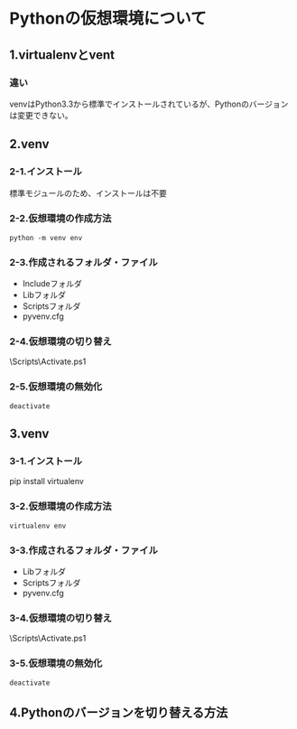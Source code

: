 # Pythonの仮想環境について

## 1.virtualenvとvent

### 違い

venvはPython3.3から標準でインストールされているが、Pythonのバージョンは変更できない。

## 2.venv

### 2-1.インストール

標準モジュールのため、インストールは不要

### 2-2.仮想環境の作成方法

`python -m venv env`

### 2-3.作成されるフォルダ・ファイル

* Includeフォルダ
* Libフォルダ
* Scriptsフォルダ
* pyvenv.cfg

### 2-4.仮想環境の切り替え

\Scripts\Activate.ps1

### 2-5.仮想環境の無効化

`deactivate`

## 3.venv

### 3-1.インストール

pip install virtualenv

### 3-2.仮想環境の作成方法

`virtualenv env`

### 3-3.作成されるフォルダ・ファイル

* Libフォルダ
* Scriptsフォルダ
* pyvenv.cfg

### 3-4.仮想環境の切り替え

\Scripts\Activate.ps1

### 3-5.仮想環境の無効化

`deactivate`

## 4.Pythonのバージョンを切り替える方法

